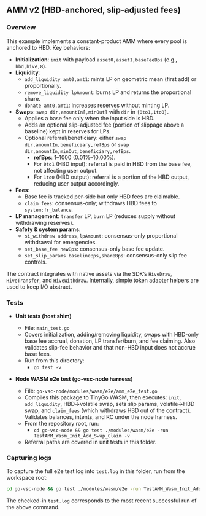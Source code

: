 ## AMM v2 (HBD-anchored, slip-adjusted fees)

### Overview

This example implements a constant-product AMM where every pool is anchored to HBD. Key behaviors:

- **Initialization**: `init` with payload `asset0,asset1,baseFeeBps` (e.g., `hbd,hive,8`).
- **Liquidity**:
  - `add_liquidity amt0,amt1`: mints LP on geometric mean (first add) or proportionally.
  - `remove_liquidity lpAmount`: burns LP and returns the proportional share.
  - `donate amt0,amt1`: increases reserves without minting LP.
- **Swaps**: `swap dir,amountIn[,minOut]` with `dir` in `{0to1,1to0}`.
  - Applies a base fee only when the input side is HBD.
  - Adds an optional slip-adjusted fee (portion of slippage above a baseline) kept in reserves for LPs.
  - Optional referral/beneficiary: either `swap dir,amountIn,beneficiary,refBps` or `swap dir,amountIn,minOut,beneficiary,refBps`.
    - **refBps**: 1–1000 (0.01%–10.00%).
    - For `0to1` (HBD input): referral is paid in HBD from the base fee, not affecting user output.
    - For `1to0` (HBD output): referral is a portion of the HBD output, reducing user output accordingly.
- **Fees**:
  - Base fee is tracked per-side but only HBD fees are claimable.
  - `claim_fees`: consensus-only; withdraws HBD fees to `system:fr_balance`.
- **LP management**: `transfer` LP, `burn` LP (reduces supply without withdrawing reserves).
- **Safety & system params**:
  - `si_withdraw address,lpAmount`: consensus-only proportional withdrawal for emergencies.
  - `set_base_fee newBps`: consensus-only base fee update.
  - `set_slip_params baselineBps,shareBps`: consensus-only slip fee controls.

The contract integrates with native assets via the SDK’s `HiveDraw`, `HiveTransfer`, and `HiveWithdraw`. Internally, simple token adapter helpers are used to keep I/O abstract.

### Tests

- **Unit tests (host shim)**
  - File: `main_test.go`
  - Covers initialization, adding/removing liquidity, swaps with HBD-only base fee accrual, donation, LP transfer/burn, and fee claiming. Also validates slip-fee behavior and that non-HBD input does not accrue base fees.
  - Run from this directory:
    - `go test -v`

- **Node WASM e2e test (go-vsc-node harness)**
  - File: `go-vsc-node/modules/wasm/e2e/amm_e2e_test.go`
  - Compiles this package to TinyGo WASM, then executes: `init`, `add_liquidity`, HBD→volatile swap, sets slip params, volatile→HBD swap, and `claim_fees` (which withdraws HBD out of the contract). Validates balances, intents, and RC under the node harness.
  - From the repository root, run:
    - `cd go-vsc-node && go test ./modules/wasm/e2e -run TestAMM_Wasm_Init_Add_Swap_Claim -v`
  - Referral paths are covered in unit tests in this folder.

### Capturing logs

To capture the full e2e test log into `test.log` in this folder, run from the workspace root:

```bash
cd go-vsc-node && go test ./modules/wasm/e2e -run TestAMM_Wasm_Init_Add_Swap_Claim -v | tee ../go-contract-template/examples/v2-amm/test.log
```

The checked-in `test.log` corresponds to the most recent successful run of the above command.



